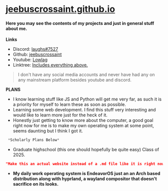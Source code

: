# [jeebuscrossaint.github.io](https://jeebuscrossaint.github.io/)
#### Here you may see the contents of my projects and just in general stuff about me. 

**Links**
- Discord: [laughs#7527](https://discordapp.com/users/617140289311735818)
- Github: [jeebuscrossaint](https://github.com/jeebuscrossaint)
- Youtube: [Lowlag](https://www.youtube.com/channel/UCrCjUHBjU-tvKaap-dzvkJA)
- Linktree: [Includes everything above.](https://linktr.ee/ahpl) 
> I don't have any social media accounts and never have had any on any mainstream platform besides youtube and discord. 

**PLANS**
- I know learning stuff like JS and Python will get me very far, as such it is a priority for myself to learn these as soon as possible.
- Learning some web development. I find this stuff very interesting and would like to learn more just for the heck of it.
- Honestly just getting to know more about the computer, a good goal right now for me is to make my own operating system at some point, seems daunting but I think I got it.

```css
 *Scholarly Plans Below*
```

- Graduate highschool (this one should hopefully be quite easy) Class of 2025.

```json
"Make this an actual website instead of a .md file like it is right now."
```

- **My daily work operating system is EndeavorOS just an an Arch based distribution along with hyprland, a wayland compositor that doesn't sacrifice on its looks.**